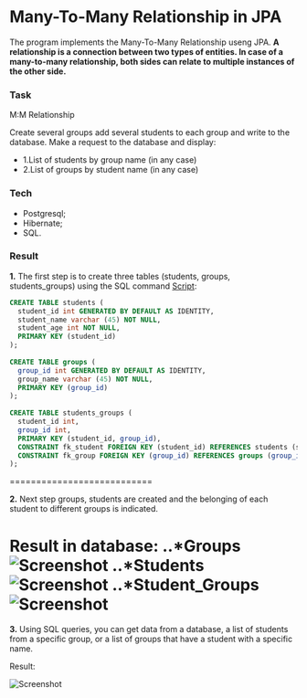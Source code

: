 # Many-To-Many Relationship in JPA

The program implements the Many-To-Many Relationship useng JPA. **A relationship is a connection between two types of entities. In case of a many-to-many relationship, both sides can relate to multiple instances of the other side.**

### Task

M:M Relationship

Create several groups add several students to each group and write to the database. Make a request to the database and display:

- 1.List of students by group name (in any case) 
- 2.List of groups by student name (in any case)

### Tech

* Postgresql;
* Hibernate;
* SQL.

### Result

**1.** The first step is to create three tables (students, groups, students_groups) using the SQL command [Script](https://github.com/bbogdasha/postgresqlManyToMany/blob/master/Script.sql):

```sql
CREATE TABLE students (
  student_id int GENERATED BY DEFAULT AS IDENTITY,
  student_name varchar (45) NOT NULL,
  student_age int NOT NULL,
  PRIMARY KEY (student_id)
); 
 
CREATE TABLE groups (
  group_id int GENERATED BY DEFAULT AS IDENTITY,
  group_name varchar (45) NOT NULL,
  PRIMARY KEY (group_id)
);
 
CREATE TABLE students_groups (
  student_id int,
  group_id int,
  PRIMARY KEY (student_id, group_id),
  CONSTRAINT fk_student FOREIGN KEY (student_id) REFERENCES students (student_id),
  CONSTRAINT fk_group FOREIGN KEY (group_id) REFERENCES groups (group_id)
);
```
===========================

**2.** Next step groups, students are created and the belonging of each student to different groups is indicated.

Result in database:
..*Groups
![Screenshot](https://github.com/bbogdasha/postgresqlManyToMany/blob/master/screenshots/Screenshot_1.jpg)
..*Students
![Screenshot](https://github.com/bbogdasha/postgresqlManyToMany/blob/master/screenshots/Screenshot_2.jpg)
..*Student_Groups
![Screenshot](https://github.com/bbogdasha/postgresqlManyToMany/blob/master/screenshots/Screenshot_3.jpg)
===========================

**3.** Using SQL queries, you can get data from a database, a list of students from a specific group, or a list of groups that have a student with a specific name.

Result: 

![Screenshot](https://github.com/bbogdasha/postgresqlManyToMany/blob/master/screenshots/Screenshot_4.jpg)


